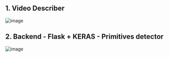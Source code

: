 ## 1. Video Describer

![image](https://github.com/juliuszlosinski/MachineLearning-Projects/assets/72278818/225257b1-1a00-4934-8a7e-ca6db0db2b15)

## 2. Backend - Flask + KERAS - Primitives detector

![image](https://github.com/juliuszlosinski/MachineLearning-Projects/assets/72278818/aec440d0-af3b-40d0-a414-ffcad6435d1f)
